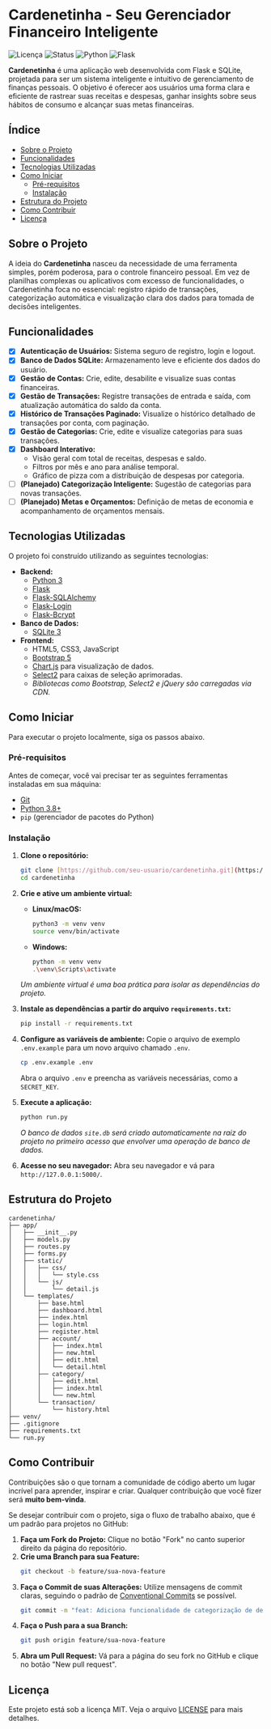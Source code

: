 # Cardenetinha - Seu Gerenciador Financeiro Inteligente

![Licença](https://img.shields.io/badge/license-MIT-blue.svg)
![Status](https://img.shields.io/badge/status-em%20desenvolvimento-yellowgreen.svg)
![Python](https://img.shields.io/badge/python-3.x-blue.svg)
![Flask](https://img.shields.io/badge/flask-2.x-green.svg)

**Cardenetinha** é uma aplicação web desenvolvida com Flask e SQLite, projetada para ser um sistema inteligente e intuitivo de gerenciamento de finanças pessoais. O objetivo é oferecer aos usuários uma forma clara e eficiente de rastrear suas receitas e despesas, ganhar insights sobre seus hábitos de consumo e alcançar suas metas financeiras.

## Índice

* [Sobre o Projeto](#sobre-o-projeto)
* [Funcionalidades](#funcionalidades)
* [Tecnologias Utilizadas](#tecnologias-utilizadas)
* [Como Iniciar](#como-iniciar)
    * [Pré-requisitos](#pré-requisitos)
    * [Instalação](#instalação)
* [Estrutura do Projeto](#estrutura-do-projeto)
* [Como Contribuir](#como-contribuir)
* [Licença](#licença)

## Sobre o Projeto

A ideia do **Cardenetinha** nasceu da necessidade de uma ferramenta simples, porém poderosa, para o controle financeiro pessoal. Em vez de planilhas complexas ou aplicativos com excesso de funcionalidades, o Cardenetinha foca no essencial: registro rápido de transações, categorização automática e visualização clara dos dados para tomada de decisões inteligentes.

## Funcionalidades

-   [x] **Autenticação de Usuários:** Sistema seguro de registro, login e logout.
-   [x] **Banco de Dados SQLite:** Armazenamento leve e eficiente dos dados do usuário.
-   [x] **Gestão de Contas:** Crie, edite, desabilite e visualize suas contas financeiras.
-   [x] **Gestão de Transações:** Registre transações de entrada e saída, com atualização automática do saldo da conta.
-   [x] **Histórico de Transações Paginado:** Visualize o histórico detalhado de transações por conta, com paginação.
-   [x] **Gestão de Categorias:** Crie, edite e visualize categorias para suas transações.
-   [x] **Dashboard Interativo:**
    -   Visão geral com total de receitas, despesas e saldo.
    -   Filtros por mês e ano para análise temporal.
    -   Gráfico de pizza com a distribuição de despesas por categoria.
-   [ ] **(Planejado) Categorização Inteligente:** Sugestão de categorias para novas transações.
-   [ ] **(Planejado) Metas e Orçamentos:** Definição de metas de economia e acompanhamento de orçamentos mensais.

## Tecnologias Utilizadas

O projeto foi construído utilizando as seguintes tecnologias:

* **Backend:**
    * [Python 3](https://www.python.org/)
    * [Flask](https://flask.palletsprojects.com/)
    * [Flask-SQLAlchemy](https://flask-sqlalchemy.palletsprojects.com/)
    * [Flask-Login](https://flask-login.readthedocs.io/)
    * [Flask-Bcrypt](https://flask-bcrypt.readthedocs.io/)
* **Banco de Dados:**
    * [SQLite 3](https://www.sqlite.org/index.html)
* **Frontend:**
    * HTML5, CSS3, JavaScript
    * [Bootstrap 5](https://getbootstrap.com/)
    * [Chart.js](https://www.chartjs.org/) para visualização de dados.
    * [Select2](https://select2.org/) para caixas de seleção aprimoradas.
    * *Bibliotecas como Bootstrap, Select2 e jQuery são carregadas via CDN.*

## Como Iniciar

Para executar o projeto localmente, siga os passos abaixo.

### Pré-requisitos

Antes de começar, você vai precisar ter as seguintes ferramentas instaladas em sua máquina:
* [Git](https://git-scm.com)
* [Python 3.8+](https://www.python.org/downloads/)
* `pip` (gerenciador de pacotes do Python)

### Instalação

1.  **Clone o repositório:**
    ```bash
    git clone [https://github.com/seu-usuario/cardenetinha.git](https://github.com/seu-usuario/cardenetinha.git)
    cd cardenetinha
    ```

2.  **Crie e ative um ambiente virtual:**
    * **Linux/macOS:**
        ```bash
        python3 -m venv venv
        source venv/bin/activate
        ```
    * **Windows:**
        ```bash
        python -m venv venv
        .\venv\Scripts\activate
        ```
    *Um ambiente virtual é uma boa prática para isolar as dependências do projeto.*

3.  **Instale as dependências a partir do arquivo `requirements.txt`:**
    ```bash
    pip install -r requirements.txt
    ```

4.  **Configure as variáveis de ambiente:**
    Copie o arquivo de exemplo `.env.example` para um novo arquivo chamado `.env`.
    ```bash
    cp .env.example .env
    ```
    Abra o arquivo `.env` e preencha as variáveis necessárias, como a `SECRET_KEY`.

5.  **Execute a aplicação:**
    ```bash
    python run.py
    ```
    *O banco de dados `site.db` será criado automaticamente na raiz do projeto no primeiro acesso que envolver uma operação de banco de dados.*

6.  **Acesse no seu navegador:**
    Abra seu navegador e vá para `http://127.0.0.1:5000/`.

## Estrutura do Projeto
```
cardenetinha/
├── app/                
│   ├── __init__.py              
│   ├── models.py                
│   ├── routes.py               
│   ├── forms.py
│   ├── static/                  
│   │   ├── css/
│   │   │   └── style.css
│   │   └── js/
│   │       └── detail.js
│   └── templates/               
│       ├── base.html
│       ├── dashboard.html
│       ├── index.html
│       ├── login.html
│       ├── register.html
│       ├── account/
│       │   ├── index.html
│       │   ├── new.html
│       │   ├── edit.html
│       │   └── detail.html
│       ├── category/
│       │   ├── edit.html
│       │   ├── index.html
│       │   └── new.html
│       └── transaction/
│           └── history.html
├── venv/                        
├── .gitignore                   
├── requirements.txt             
└── run.py                       
```

## Como Contribuir

Contribuições são o que tornam a comunidade de código aberto um lugar incrível para aprender, inspirar e criar. Qualquer contribuição que você fizer será **muito bem-vinda**.

Se desejar contribuir com o projeto, siga o fluxo de trabalho abaixo, que é um padrão para projetos no GitHub:

1.  **Faça um Fork do Projeto:** Clique no botão "Fork" no canto superior direito da página do repositório.
2.  **Crie uma Branch para sua Feature:**
    ```bash
    git checkout -b feature/sua-nova-feature
    ```
3.  **Faça o Commit de suas Alterações:** Utilize mensagens de commit claras, seguindo o padrão de [Conventional Commits](https://www.conventionalcommits.org/) se possível.
    ```bash
    git commit -m "feat: Adiciona funcionalidade de categorização de despesas"
    ```
4.  **Faça o Push para a sua Branch:**
    ```bash
    git push origin feature/sua-nova-feature
    ```
5.  **Abra um Pull Request:** Vá para a página do seu fork no GitHub e clique no botão "New pull request".

## Licença

Este projeto está sob a licença MIT. Veja o arquivo [LICENSE](LICENSE) para mais detalhes.
